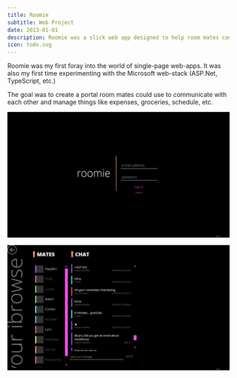 ```yaml
---
title: Roomie
subtitle: Web Project
date: 2013-01-01
description: Roomie was a slick web app designed to help room mates communicate and manage things like food and expenses.
icon: todo.svg
---
```

Roomie was my first foray into the world of single-page web-apps. It was also my
first time experimenting with the Microsoft web-stack (ASP.Net, TypeScript, etc.)

The goal was to create a portal room mates could use to communicate with each other
and manage things like expenses, groceries, schedule, etc.

![Screenshot of the Roomie sign-in screen](/assets/images/2014-03-31-roomie.jpg)

![Screenshot of Roomie's chat functionality](/assets/images/2014-03-31-roomie2.jpg)